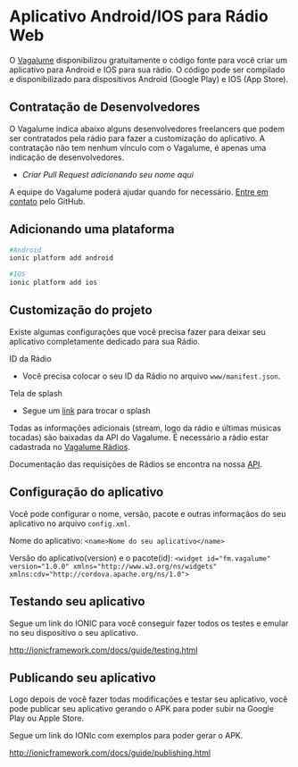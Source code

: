 # Aplicativo Android/IOS para Rádio Web

O [Vagalume](http://www.vagalume.com.br/) disponibilizou gratuitamente o código fonte para você criar um aplicativo para Android e IOS para sua rádio. O código pode ser compilado e disponibilizado para dispositivos Android (Google Play) e IOS (App Store).

## Contratação de Desenvolvedores

O Vagalume indica abaixo alguns desenvolvedores freelancers que podem ser contratados pela rádio para fazer a customização do aplicativo. A contratação não tem nenhum vínculo com o Vagalume, é apenas uma indicação de desenvolvedores.

* _Criar Pull Request adicionando seu nome aqui_

A equipe do Vagalume poderá ajudar quando for necessário. [Entre em contato](https://github.com/vagalume/aplicativo-para-radios/issues) pelo GitHub.

## Adicionando uma plataforma

```bash
#Android
ionic platform add android

#IOS
ionic platform add ios
```

## Customização do projeto

Existe algumas configurações que você precisa fazer para deixar seu aplicativo completamente dedicado para sua Rádio.

ID da Rádio

* Você precisa colocar o seu ID da Rádio no arquivo `www/manifest.json`.

Tela de splash
* Segue um <a href="http://ionicframework.com/docs/cli/icon-splashscreen.html">link</a> para trocar o splash 

Todas as informações adicionais (stream, logo da rádio e últimas músicas tocadas) são baixadas da API do Vagalume. É necessário a rádio estar cadastrada no [Vagalume Rádios](http://www.vagalume.com.br/radio/).

Documentação das requisições de Rádios se encontra na nossa [API](http://api.vagalume.com.br/docs/radios/).

## Configuração do aplicativo

Você pode configurar o nome, versão, pacote e outras informaçãos do seu aplicativo no arquivo `config.xml`.

Nome do aplicativo: `<name>Nome do seu aplicativo</name>`

Versão do aplicativo(version) e o pacote(id): `<widget id="fm.vagalume" version="1.0.0" xmlns="http://www.w3.org/ns/widgets" xmlns:cdv="http://cordova.apache.org/ns/1.0">`

## Testando seu aplicativo

Segue um link do IONIC para você conseguir fazer todos os testes e emular no seu dispositivo o seu aplicativo.

http://ionicframework.com/docs/guide/testing.html

## Publicando seu aplicativo

Logo depois de você fazer todas modificações e testar seu aplicativo, você pode publicar seu aplicativo gerando o APK para poder subir na Google Play ou Apple Store.

Segue um link do IONIc com exemplos para poder gerar o APK.

http://ionicframework.com/docs/guide/publishing.html


